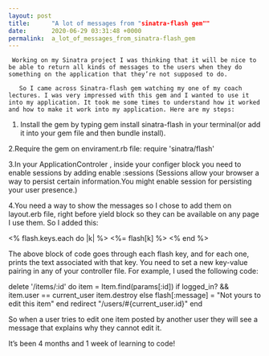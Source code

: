 ```yaml
---
layout: post
title:      "A lot of messages from "sinatra-flash gem""
date:       2020-06-29 03:31:48 +0000
permalink:  a_lot_of_messages_from_sinatra-flash_gem
---
```




     Working on my Sinatra project I was thinking that it will be nice to be able to return all kinds of messages to the users when they do something on the application that they’re not supposed to do.
		 
       So I came across Sinatra-flash gem watching my one of my coach lectures. I was very impressed with this gem and I wanted to use it into my application. It took me some times to understand how it worked and how to make it work into my application. Here are my steps:

1. Install the gem by typing gem install sinatra-flash in your terminal(or add it into your gem file and then bundle install).

2.Require the gem on envirament.rb  file: require 'sinatra/flash'

3.In your ApplicationControler , inside your configer block you need to enable sessions by adding  enable :sessions  (Sessions allow your browser a way to persist certain information.You might enable session for persisting your user presence.)

4.You need a way to show  the messages so I chose to add them on layout.erb file, right before yield block so they can be available on any page I use them. So I added this:

<% flash.keys.each do |k| %>
    <%= flash[k] %>
<% end %>

The above block of code goes through each flash key, and for each one, prints the text associated with that key.
You need to set a new key-value pairing in any of your controller file. For example, I used the following code:

 delete '/items/:id' do 
      item = Item.find(params[:id])
      if logged_in? && item.user == current_user
          item.destroy
        else
          flash[:message] = "Not yours to edit this item"
        end
        redirect "/users/#{current_user.id}"
     end 


So when a user tries to edit  one item  posted by another user they will see a message that explains why they cannot edit  it.

It’s been 4 months and 1 week of learning to code!
